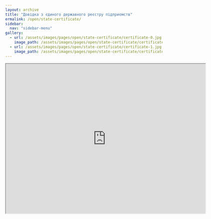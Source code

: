 ```yaml
---
layout: archive
title: "Довідка з єдиного державного реєстру підприємств"
ermalink: /open/state-certificate/
sidebar:
  nav: "sidebar-menu"
gallery:
  - url: /assets/images/pages/open/state-certificate/certificate-0.jpg
    image_path: /assets/images/pages/open/state-certificate/certificate-0.jpg
  - url: /assets/images/pages/open/state-certificate/certificate-1.jpg
    image_path: /assets/images/pages/open/state-certificate/certificate-1.jpg
---
```


<iframe src="https://drive.google.com/file/d/1CHrmvZNC3AkZn7UTBCjtRjZz_9VCNKG9/preview" width="640" height="480"></iframe>
 
